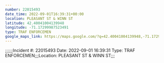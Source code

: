 ```yaml
---
number: 22015493
date_time: 2022-09-01T16:39:31+00:00
location: PLEASANT ST & WINN ST
latitude: 42.40041004139948
longitude: -71.17299987523491
type: TRAF ENFORCEMEN
google_maps_link: https://maps.google.com/?q=42.40041004139948,-71.17299987523491
---
```


;;;;;;Incident #: 22015493  Date: 2022-09-01 16:39:31   Type: TRAF ENFORCEMEN;;;Location: PLEASANT ST & WINN ST;;;
